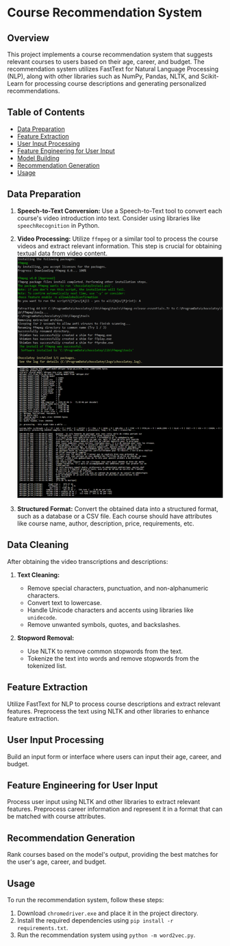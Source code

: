 # Course Recommendation System

## Overview

This project implements a course recommendation system that suggests relevant courses to users based on their age, career, and budget. The recommendation system utilizes FastText for Natural Language Processing (NLP), along with other libraries such as NumPy, Pandas, NLTK, and Scikit-Learn for processing course descriptions and generating personalized recommendations.

## Table of Contents

- [Data Preparation](#data-preparation)
- [Feature Extraction](#feature-extraction)
- [User Input Processing](#user-input-processing)
- [Feature Engineering for User Input](#feature-engineering-for-user-input)
- [Model Building](#model-building)
- [Recommendation Generation](#recommendation-generation)
- [Usage](#usage)



## Data Preparation

1. **Speech-to-Text Conversion:**
   Use a Speech-to-Text tool to convert each course's video introduction into text. Consider using libraries like `speechRecognition` in Python.

2. **Video Processing:**
   Utilize `ffmpeg` or a similar tool to process the course videos and extract relevant information. This step is crucial for obtaining textual data from video content.
![ffmpeg.png](github%2Fffmpeg.png)
![speech2text.png](github%2Fspeech2text.png)
3. **Structured Format:**
   Convert the obtained data into a structured format, such as a database or a CSV file. Each course should have attributes like course name, author, description, price, requirements, etc.

## Data Cleaning

After obtaining the video transcriptions and descriptions:

1. **Text Cleaning:**
   - Remove special characters, punctuation, and non-alphanumeric characters.
   - Convert text to lowercase.
   - Handle Unicode characters and accents using libraries like `unidecode`.
   - Remove unwanted symbols, quotes, and backslashes.

2. **Stopword Removal:**
   - Use NLTK to remove common stopwords from the text.
   - Tokenize the text into words and remove stopwords from the tokenized list.

## Feature Extraction

Utilize FastText for NLP to process course descriptions and extract relevant features. Preprocess the text using NLTK and other libraries to enhance feature extraction.

## User Input Processing

Build an input form or interface where users can input their age, career, and budget.

## Feature Engineering for User Input

Process user input using NLTK and other libraries to extract relevant features. Preprocess career information and represent it in a format that can be matched with course attributes.


## Recommendation Generation

Rank courses based on the model's output, providing the best matches for the user's age, career, and budget.


## Usage

To run the recommendation system, follow these steps:

1. Download `chromedriver.exe` and place it in the project directory.
2. Install the required dependencies using `pip install -r requirements.txt`.
3. Run the recommendation system using `python -m word2vec.py`.

